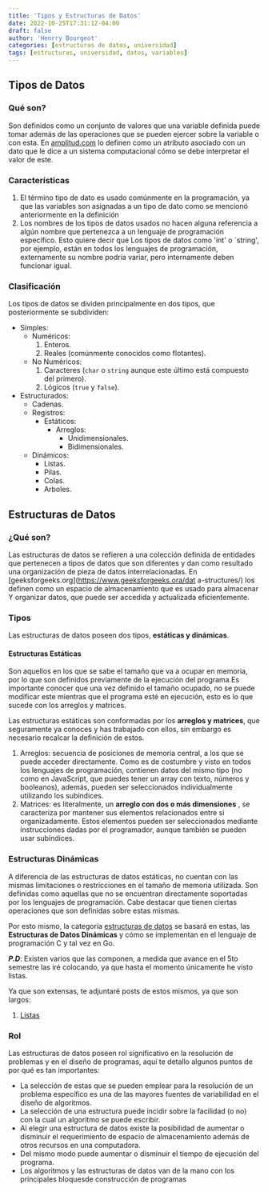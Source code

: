 ```yaml
---
title: 'Tipos y Estructuras de Datos'
date: 2022-10-25T17:31:12-04:00
draft: false
author: 'Henrry Bourgeot'
categories: [estructuras de datos, universidad]
tags: [estructuras, universidad, datos, variables]
---
```


## Tipos de Datos

### Qué son?

Son definidos como un conjunto de valores que una variable definida puede tomar además de las operaciones que se pueden ejercer sobre la variable o con esta. En [amplitud.com](https://amplitude.com/blog/data-types) lo definen como un atributo asociado con un
dato que le dice a un sistema computacional cómo se debe interpretar el valor de este.

### Características

1. El término tipo de dato es usado comúnmente en la programación, ya que las variables son asignadas a un tipo de dato como se mencionó anteriormente en la definición
2. Los nombres de los tipos de datos usados no hacen alguna referencia a algún nombre que pertenezca a un lenguaje de programación específico. Esto quiere decir que Los tipos de datos como 'int' o `string', por ejemplo, están en todos los lenguajes de programación, externamente su nombre podría variar, pero internamente deben funcionar igual.

### Clasificación

Los tipos de datos se dividen principalmente en dos tipos, que posteriormente se subdividen:

- Simples:
  - Numéricos:
    1. Enteros.
    2. Reales (comúnmente conocidos como flotantes).
  - No Numéricos:
    1. Caracteres (`char` o `string` aunque este último está compuesto del primero).
    2. Lógicos (`true` y `false`).
- Estructurados:
  - Cadenas.
  - Registros:
    - Estáticos:
      - Arreglos:
        - Unidimensionales.
        - Bidimensionales.
  - Dinámicos:
    - Listas.
    - Pilas.
    - Colas.
    - Arboles.

## Estructuras de Datos

### ¿Qué son?

Las estructuras de datos se refieren a una colección definida de entidades que pertenecen a tipos de datos que son diferentes y dan como resultado una organización de pieza
de datos interrelacionadas. En [geeksforgeeks.org](https://www.geeksforgeeks.ora/dat
a-structures/) los definen como un espacio de almacenamiento que es usado para almacenar Y organizar datos, que puede ser accedida y actualizada eficientemente.

### Tipos

Las estructuras de datos poseen dos tipos, **estáticas y dinámicas**.

#### Estructuras Estáticas

Son aquellos en los que se sabe el tamaño que va a ocupar en memoria, por lo que son definidos previamente de la ejecución del programa.Es importante conocer que una vez definido el tamaño ocupado, no se puede modificar este mientras que el programa esté en ejecución, esto es lo que sucede con los arreglos y matrices.

Las estructuras estáticas son conformadas por los **arreglos y matrices**, que seguramente ya conoces y has trabajado con ellos, sin embargo es necesario recalcar la definición de estos.

1. Arreglos: secuencia de posiciones de memoria central, a los que se puede acceder directamente. Como es de costumbre y visto en todos los lenguajes de programación, contienen datos del mismo tipo (no como en JavaScript, que puedes tener un array con texto, números y booleanos), además, pueden ser seleccionados individualmente utilizando los subíndices.
2. Matrices: es literalmente, un **arreglo con dos o más dimensiones** , se caracteriza por mantener sus elementos relacionados entre si organizadamente. Estos elementos pueden ser seleccionados mediante instrucciones dadas por el programador, aunque también se pueden usar subíndices.

### Estructuras Dinámicas

A diferencia de las estructuras de datos estáticas, no cuentan con las mismas limitaciones o restricciones en el tamaño de memoria utilizada. Son definidas como aquellas que no se encuentran directamente soportadas por los lenguajes de programación. Cabe destacar que tienen ciertas operaciones que son definidas sobre estas mismas.

Por esto mismo, la categoría [estructuras de datos](/categories/estructuras-de-datos)
se basará en estas, las **Estructuras de Datos Dinámicas** y cómo se implementan en el
lenguaje de programación C y tal vez en Go.

**_P.D_**: Existen varios que las componen, a medida que avance en el 5to semestre las
iré colocando, ya que hasta el momento únicamente he visto listas.

Ya que son extensas, te adjuntaré posts de estos mismos, ya que son largos:

1. [Listas](/posts/listas)

### Rol

Las estructuras de datos poseen rol significativo en la resolución de problemas y en el diseño de programas, aquí te detallo algunos puntos de por qué es tan importantes:

- La selección de estas que se pueden emplear para la resolución de un problema específico es una de las mayores fuentes de variabilidad en el diseño de algoritmos.
- La selección de una estructura puede incidir sobre la facilidad (o no) con la cual un algoritmo se puede escribir.
- Al elegir una estructura de datos existe la posibilidad de aumentar o disminuir el requerimiento de espacio de almacenamiento además de otros recursos en una computadora.
- Del mismo modo puede aumentar o disminuir el tiempo de ejecución del programa.
- Los algoritmos y las estructuras de datos van de la mano con los principales bloquesde construcción de programas
